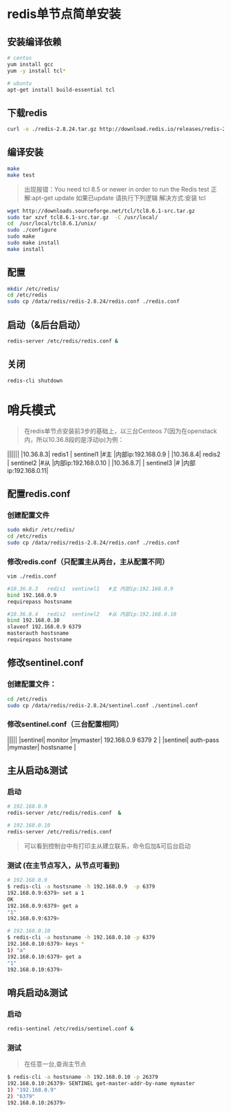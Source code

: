 # redis单节点简单安装

## 安装编译依赖
```sh
# centos
yum install gcc
yum -y install tcl*

# ubuntu
apt-get install build-essential tcl
```
## 下载redis
```sh
curl -o ./redis-2.8.24.tar.gz http://download.redis.io/releases/redis-2.8.24.tar.gz
```
## 编译安装
```sh
make
make test  
```
> 出现报错：You need tcl 8.5 or newer in order to run the Redis test
正解:apt-get update   如果已update 请执行下列逻辑
解决方式:安装 tcl

```sh
wget http://downloads.sourceforge.net/tcl/tcl8.6.1-src.tar.gz  
sudo tar xzvf tcl8.6.1-src.tar.gz  -C /usr/local/  
cd  /usr/local/tcl8.6.1/unix/  
sudo ./configure  
sudo make  
sudo make install
make install
```

## 配置
```sh
mkdir /etc/redis/
cd /etc/redis
sudo cp /data/redis/redis-2.8.24/redis.conf ./redis.conf
```    
## 启动（&后台启动）
```sh
redis-server /etc/redis/redis.conf &
```
 
## 关闭
```sh
redis-cli shutdown
```

# 哨兵模式
> 在redis单节点安装前3步的基础上，以三台Centeos 7(因为在openstack内，所以10.36.8段的是浮动ip)为例：

||||||
|10.36.8.3|   redis1 | sentinel1 |#主 |内部ip:192.168.0.9  |
|10.36.8.4|   redis2 | sentinel2 |#从 |内部ip:192.168.0.10 |
|10.36.8.7|          | sentinel3 |#   |内部ip:192.168.0.11|

## 配置redis.conf


### 创建配置文件
```sh
sudo mkdir /etc/redis/
cd /etc/redis
sudo cp /data/redis/redis-2.8.24/redis.conf ./redis.conf
``` 
###  修改redis.conf（只配置主从两台，主从配置不同）
```sh
vim ./redis.conf

#10.36.8.3   redis1  sentinel1   #主 内部ip:192.168.0.9
bind 192.168.0.9
requirepass hostsname

#10.36.8.4   redis2  sentinel2   #从 内部ip:192.168.0.10
bind 192.168.0.10
slaveof 192.168.0.9 6379
masterauth hostsname
requirepass hostsname
```
## 修改sentinel.conf
### 创建配置文件：
```sh
cd /etc/redis
sudo cp /data/redis/redis-2.8.24/sentinel.conf ./sentinel.conf
```
### 修改sentinel.conf（三台配置相同）
|||||
|sentinel| monitor    |mymaster| 192.168.0.9 6379 2 |
|sentinel| auth-pass  |mymaster| hostsname             |


## 主从启动&测试
### 启动
```sh
# 192.168.0.9
redis-server /etc/redis/redis.conf  &

# 192.168.0.10
redis-server /etc/redis/redis.conf
``` 
> 可以看到控制台中有打印主从建立联系，命令后加&可后台启动

### 测试 (在主节点写入，从节点可看到)
```sh
# 192.168.0.9
$ redis-cli -a hostsname -h 192.168.0.9  -p 6379
192.168.0.9:6379> set a 1
OK
192.168.0.9:6379> get a
"1"
192.168.0.9:6379> 

# 192.168.0.10
$ redis-cli -a hostsname -h 192.168.0.10 -p 6379
192.168.0.10:6379> keys *
1) "a"
192.168.0.10:6379> get a
"1"
192.168.0.10:6379> 
```

## 哨兵启动&测试


### 启动
```sh
redis-sentinel /etc/redis/sentinel.conf &
```
    
### 测试
> 在任意一台,查询主节点

```sh
$ redis-cli -a hostsname -h 192.168.0.10 -p 26379
192.168.0.10:26379> SENTINEL get-master-addr-by-name mymaster
1) "192.168.0.9"
2) "6379"
192.168.0.10:26379> 
```

